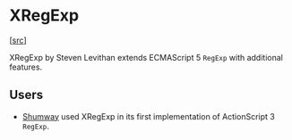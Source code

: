 # XRegExp

[[src](https://github.com/slevithan/xregexp)]

XRegExp by Steven Levithan extends ECMAScript 5 `RegExp` with additional
features.

## Users

- [Shumway](../langs/actionscript.md#shumway) used XRegExp in its first
  implementation of ActionScript 3 `RegExp`.
